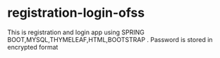# registration-login-ofss
This is registration and login app using SPRING BOOT,MYSQL,THYMELEAF,HTML,BOOTSTRAP . Password is stored in encrypted format
